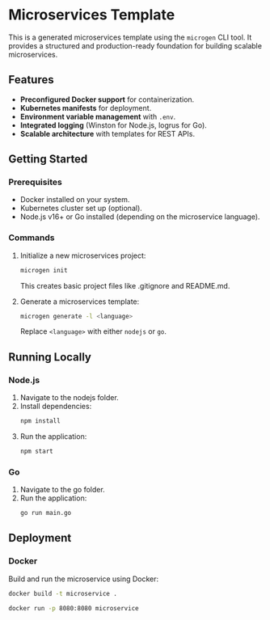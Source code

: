 # Microservices Template

This is a generated microservices template using the `microgen` CLI tool. It provides a structured and production-ready foundation for building scalable microservices.

## Features
- **Preconfigured Docker support** for containerization.
- **Kubernetes manifests** for deployment.
- **Environment variable management** with `.env`.
- **Integrated logging** (Winston for Node.js, logrus for Go).
- **Scalable architecture** with templates for REST APIs.

## Getting Started

### Prerequisites
- Docker installed on your system.
- Kubernetes cluster set up (optional).
- Node.js v16+ or Go installed (depending on the microservice language).

### Commands
1. Initialize a new microservices project:
   ```bash
   microgen init
   ```
   This creates basic project files like .gitignore and README.md.

2. Generate a microservices template:
   ```bash
   microgen generate -l <language>
   ```
   Replace `<language>` with either `nodejs` or `go`.

## Running Locally

### Node.js
1. Navigate to the nodejs folder.
2. Install dependencies:
   ```bash
   npm install
   ```
3. Run the application:
   ```bash
   npm start
   ```

### Go
1. Navigate to the go folder.
2. Run the application:
   ```bash
   go run main.go
   ```

## Deployment

### Docker
Build and run the microservice using Docker:

```bash
docker build -t microservice .

docker run -p 8080:8080 microservice
